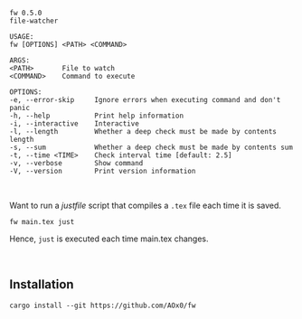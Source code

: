 
	fw 0.5.0
    file-watcher
    
    USAGE:
    fw [OPTIONS] <PATH> <COMMAND>
    
    ARGS:
    <PATH>       File to watch
    <COMMAND>    Command to execute
    
    OPTIONS:
    -e, --error-skip     Ignore errors when executing command and don't panic
    -h, --help           Print help information
    -i, --interactive    Interactive
    -l, --length         Whether a deep check must be made by contents length
    -s, --sum            Whether a deep check must be made by contents sum
    -t, --time <TIME>    Check interval time [default: 2.5]
    -v, --verbose        Show command
    -V, --version        Print version information




</br>

Want to run a *justfile* script that compiles a `.tex` file each time it is saved.

	fw main.tex just

Hence, `just` is executed each time main.tex changes.

</br>

## Installation

	cargo install --git https://github.com/AOx0/fw
